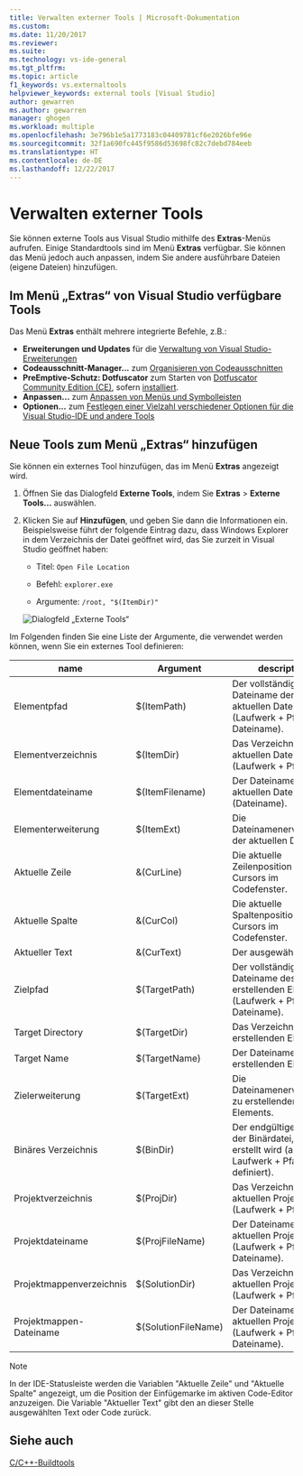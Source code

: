```yaml
---
title: Verwalten externer Tools | Microsoft-Dokumentation
ms.custom: 
ms.date: 11/20/2017
ms.reviewer: 
ms.suite: 
ms.technology: vs-ide-general
ms.tgt_pltfrm: 
ms.topic: article
f1_keywords: vs.externaltools
helpviewer_keywords: external tools [Visual Studio]
author: gewarren
ms.author: gewarren
manager: ghogen
ms.workload: multiple
ms.openlocfilehash: 3e796b1e5a1773183c04409781cf6e2026bfe96e
ms.sourcegitcommit: 32f1a690fc445f9586d53698fc82c7debd784eeb
ms.translationtype: HT
ms.contentlocale: de-DE
ms.lasthandoff: 12/22/2017
---
```

# <a name="manage-external-tools"></a>Verwalten externer Tools

Sie können externe Tools aus Visual Studio mithilfe des **Extras**-Menüs aufrufen. Einige Standardtools sind im Menü **Extras** verfügbar. Sie können das Menü jedoch auch anpassen, indem Sie andere ausführbare Dateien (eigene Dateien) hinzufügen.

## <a name="tools-available-on-the-visual-studio-tools-menu"></a>Im Menü „Extras“ von Visual Studio verfügbare Tools

Das Menü **Extras** enthält mehrere integrierte Befehle, z.B.:

* **Erweiterungen und Updates** für die [Verwaltung von Visual Studio-Erweiterungen](finding-and-using-visual-studio-extensions.md)
* **Codeausschnitt-Manager...** zum [Organisieren von Codeausschnitten](code-snippets.md#code-snippet-manager)
* **PreEmptive-Schutz: Dotfuscator** zum Starten von [Dotfuscator Community Edition (CE)](dotfuscator/index.md), sofern [installiert](dotfuscator/install.md).
* **Anpassen...** zum [Anpassen von Menüs und Symbolleisten](how-to-customize-menus-and-toolbars-in-visual-studio.md)
* **Optionen...** zum [Festlegen einer Vielzahl verschiedener Optionen für die Visual Studio-IDE und andere Tools](reference/options-dialog-box-visual-studio.md)

## <a name="add-new-tools-to-the-tools-menu"></a>Neue Tools zum Menü „Extras“ hinzufügen

Sie können ein externes Tool hinzufügen, das im Menü **Extras** angezeigt wird.

1. Öffnen Sie das Dialogfeld **Externe Tools**, indem Sie **Extras** > **Externe Tools...**  auswählen.

1. Klicken Sie auf **Hinzufügen**, und geben Sie dann die Informationen ein. Beispielsweise führt der folgende Eintrag dazu, dass Windows Explorer in dem Verzeichnis der Datei geöffnet wird, das Sie zurzeit in Visual Studio geöffnet haben:

   * Titel: `Open File Location`

   * Befehl: `explorer.exe`

   * Argumente: `/root, "$(ItemDir)"`

   ![Dialogfeld „Externe Tools“](media/external-tools-dialog.png)

Im Folgenden finden Sie eine Liste der Argumente, die verwendet werden können, wenn Sie ein externes Tool definieren:

|name|Argument|description|  
|----------|--------------|-----------------|  
|Elementpfad|$(ItemPath)|Der vollständige Dateiname der aktuellen Datei (Laufwerk + Pfad + Dateiname).|  
|Elementverzeichnis|$(ItemDir)|Das Verzeichnisses der aktuellen Datei (Laufwerk + Pfad).|  
|Elementdateiname|$(ItemFilename)|Der Dateiname der aktuellen Datei (Dateiname).|  
|Elementerweiterung|$(ItemExt)|Die Dateinamenerweiterung der aktuellen Datei.|  
|Aktuelle Zeile|&(CurLine)|Die aktuelle Zeilenposition des Cursors im Codefenster.|  
|Aktuelle Spalte|&(CurCol)|Die aktuelle Spaltenposition des Cursors im Codefenster.|  
|Aktueller Text|&(CurText)|Der ausgewählte Text.|  
|Zielpfad|$(TargetPath)|Der vollständige Dateiname des zu erstellenden Elements (Laufwerk + Pfad + Dateiname).|  
|Target Directory|$(TargetDir)|Das Verzeichnis des zu erstellenden Elements.|  
|Target Name|$(TargetName)|Der Dateiname des zu erstellenden Elements.|  
|Zielerweiterung|$(TargetExt)|Die Dateinamenerweiterung zu erstellenden Elements.|  
|Binäres Verzeichnis|$(BinDir)|Der endgültige Position der Binärdatei, die erstellt wird (als Laufwerk + Pfad definiert).|  
|Projektverzeichnis|$(ProjDir)|Das Verzeichnisses des aktuellen Projekts (Laufwerk + Pfad).|  
|Projektdateiname|$(ProjFileName)|Der Dateiname des aktuellen Projekts (Laufwerk + Pfad + Dateiname).|  
|Projektmappenverzeichnis|$(SolutionDir)|Das Verzeichnisses der aktuellen Projektmappe (Laufwerk + Pfad).|  
|Projektmappen-Dateiname|$(SolutionFileName)|Der Dateiname der aktuellen Projektmappe (Laufwerk + Pfad + Dateiname).|

> [!NOTE]
> In der IDE-Statusleiste werden die Variablen "Aktuelle Zeile" und "Aktuelle Spalte" angezeigt, um die Position der Einfügemarke im aktiven Code-Editor anzuzeigen. Die Variable "Aktueller Text" gibt den an dieser Stelle ausgewählten Text oder Code zurück.

## <a name="see-also"></a>Siehe auch

[C/C++-Buildtools](/cpp/build/reference/c-cpp-build-tools)
